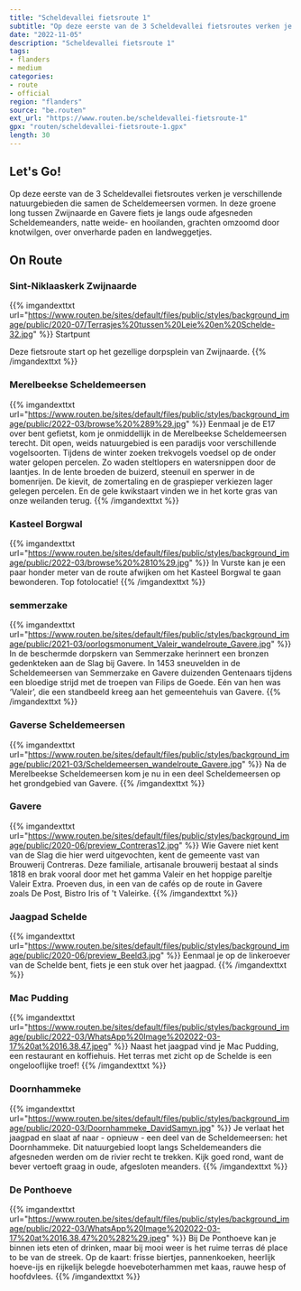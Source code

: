 ```yaml
---
title: "Scheldevallei fietsroute 1"
subtitle: "Op deze eerste van de 3 Scheldevallei fietsroutes verken je verschillende natuurgebieden die samen de Scheldemeersen vormen"
date: "2022-11-05"
description: "Scheldevallei fietsroute 1"
tags:
- flanders
- medium
categories:
- route
- official
region: "flanders"
source: "be.routen"
ext_url: "https://www.routen.be/scheldevallei-fietsroute-1"
gpx: "routen/scheldevallei-fietsroute-1.gpx"
length: 30
---
```


## Let's Go!

Op deze eerste van de 3 Scheldevallei fietsroutes verken je verschillende natuurgebieden die samen de Scheldemeersen vormen. In deze groene long tussen Zwijnaarde en Gavere fiets je langs oude afgesneden Scheldemeanders, natte weide- en hooilanden, grachten omzoomd door knotwilgen, over onverharde paden en landweggetjes.

## On Route

### Sint-Niklaaskerk Zwijnaarde

{{% imgandexttxt url="https://www.routen.be/sites/default/files/public/styles/background_image/public/2020-07/Terrasjes%20tussen%20Leie%20en%20Schelde-32.jpg" %}}
Startpunt

Deze fietsroute start op het gezellige dorpsplein van Zwijnaarde.
{{% /imgandexttxt %}}

### Merelbeekse Scheldemeersen

{{% imgandexttxt url="https://www.routen.be/sites/default/files/public/styles/background_image/public/2022-03/browse%20%289%29.jpg" %}}
Eenmaal je de E17 over bent gefietst, kom je onmiddellijk in de Merelbeekse Scheldemeersen terecht. Dit open, weids natuurgebied is een paradijs voor verschillende vogelsoorten. Tijdens de winter zoeken trekvogels voedsel op de onder water gelopen percelen. Zo waden steltlopers en watersnippen door de laantjes. In de lente broeden de buizerd, steenuil en sperwer in de bomenrijen. De kievit, de zomertaling en de graspieper verkiezen lager gelegen percelen. En de gele kwikstaart vinden we in het korte gras van onze weilanden terug.
{{% /imgandexttxt %}}

### Kasteel Borgwal

{{% imgandexttxt url="https://www.routen.be/sites/default/files/public/styles/background_image/public/2022-03/browse%20%2810%29.jpg" %}}
In Vurste kan je een paar honder meter van de route afwijken om het Kasteel Borgwal te gaan bewonderen. Top fotolocatie!
{{% /imgandexttxt %}}

### semmerzake

{{% imgandexttxt url="https://www.routen.be/sites/default/files/public/styles/background_image/public/2021-03/oorlogsmonument_Valeir_wandelroute_Gavere.jpg" %}}
In de beschermde dorpskern van Semmerzake herinnert een bronzen gedenkteken aan de Slag bij Gavere. In 1453 sneuvelden in de Scheldemeersen van Semmerzake en Gavere duizenden Gentenaars tijdens een bloedige strijd met de troepen van Filips de Goede. Eén van hen was ‘Valeir’, die een standbeeld kreeg aan het gemeentehuis van Gavere.
{{% /imgandexttxt %}}

### Gaverse Scheldemeersen

{{% imgandexttxt url="https://www.routen.be/sites/default/files/public/styles/background_image/public/2021-03/Scheldemeersen_wandelroute_Gavere.jpg" %}}
Na de Merelbeekse Scheldemeersen kom je nu in een deel Scheldemeersen op het grondgebied van Gavere.
{{% /imgandexttxt %}}

### Gavere

{{% imgandexttxt url="https://www.routen.be/sites/default/files/public/styles/background_image/public/2020-06/preview_Contreras12.jpg" %}}
Wie Gavere niet kent van de Slag die hier werd uitgevochten, kent de gemeente vast van Brouwerij Contreras. Deze familiale, artisanale brouwerij bestaat al sinds 1818 en brak vooral door met het gamma Valeir en het hoppige pareltje Valeir Extra. Proeven dus, in een van de cafés op de route in Gavere zoals De Post, Bistro Iris of 't Valeirke.
{{% /imgandexttxt %}}

### Jaagpad Schelde 

{{% imgandexttxt url="https://www.routen.be/sites/default/files/public/styles/background_image/public/2020-06/preview_Beeld3.jpg" %}}
Eenmaal je op de linkeroever van de Schelde bent, fiets je een stuk over het jaagpad.
{{% /imgandexttxt %}}

### Mac Pudding

{{% imgandexttxt url="https://www.routen.be/sites/default/files/public/styles/background_image/public/2022-03/WhatsApp%20Image%202022-03-17%20at%2016.38.47.jpeg" %}}
Naast het jaagpad vind je Mac Pudding, een restaurant en koffiehuis. Het terras met zicht op de Schelde is een ongelooflijke troef!
{{% /imgandexttxt %}}

### Doornhammeke

{{% imgandexttxt url="https://www.routen.be/sites/default/files/public/styles/background_image/public/2020-03/Doornhammeke_DavidSamyn.jpg" %}}
Je verlaat het jaagpad en slaat af naar - opnieuw - een deel van de Scheldemeersen: het Doornhammeke. Dit natuurgebied loopt langs Scheldemeanders die afgesneden werden om de rivier recht te trekken. Kijk goed rond, want de bever vertoeft graag in oude, afgesloten meanders.
{{% /imgandexttxt %}}

### De Ponthoeve

{{% imgandexttxt url="https://www.routen.be/sites/default/files/public/styles/background_image/public/2022-03/WhatsApp%20Image%202022-03-17%20at%2016.38.47%20%282%29.jpeg" %}}
Bij De Ponthoeve kan je binnen iets eten of drinken, maar bij mooi weer is het ruime terras dé place to be van de streek. Op de kaart: frisse biertjes, pannenkoeken, heerlijk hoeve-ijs en rijkelijk belegde hoeveboterhammen met kaas, rauwe hesp of hoofdvlees.
{{% /imgandexttxt %}}


